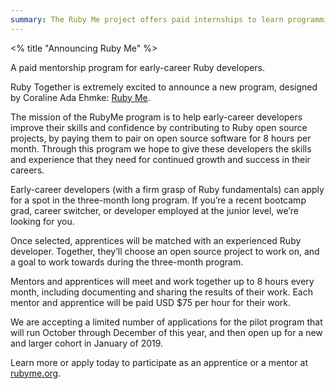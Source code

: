 ```yaml
---
summary: The Ruby Me project offers paid internships to learn programming and collaboration skills while contributin to open source software.
---
```

<% title "Announcing Ruby Me" %>

A paid mentorship program for early-career Ruby developers.

Ruby Together is extremely excited to announce a new program, designed by Coraline Ada Ehmke: [Ruby Me](https://rubyme.org).

The mission of the RubyMe program is to help early-career developers improve their skills and confidence by contributing to Ruby open source projects, by paying them to pair on open source software for 8 hours per month. Through this program we hope to give these developers the skills and experience that they need for continued growth and success in their careers.

Early-career developers (with a firm grasp of Ruby fundamentals) can apply for a spot in the three-month long program. If you’re a recent bootcamp grad, career switcher, or developer employed at the junior level, we’re looking for you.

Once selected, apprentices will be matched with an experienced Ruby developer. Together, they’ll choose an open source project to work on, and a goal to work towards during the three-month program.

Mentors and apprentices will meet and work together up to 8 hours every month, including documenting and sharing the results of their work. Each mentor and apprentice will be paid USD $75 per hour for their work.

We are accepting a limited number of applications for the pilot program that will run October through December of this year, and then open up for a new and larger cohort in January of 2019.

Learn more or apply today to participate as an apprentice or a mentor at [rubyme.org](https://rubyme.org).
